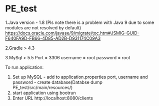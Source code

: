 # PE_test

1.Java version - 1.8 (Pls note there is a problem with Java 9 due to some modules are not resolved by default)
https://docs.oracle.com/javase/9/migrate/toc.htm#JSMIG-GUID-F640FA9D-FB66-4D85-AD2B-D931174C09A3

2.Gradle > 4.3

3.MySql > 5.5
Port = 3306
username = root
password = root

To run application:
  1. Set up MySQL
    - add to application.properties port, username and password
    - create database(Databse dump PE_test/src/main/resources/)
  2. start application using bootrun
  3. Enter URL http://localhost:8080/clients
  

